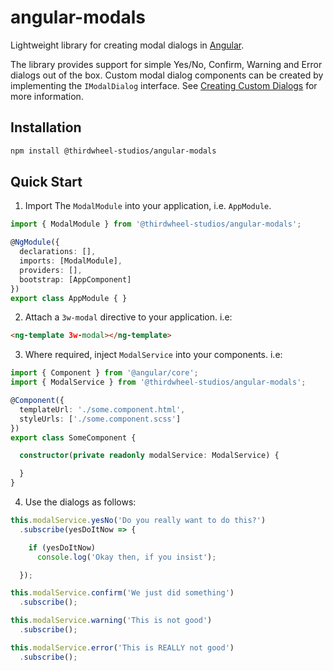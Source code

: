 # angular-modals
Lightweight library for creating modal dialogs in [Angular](https://angular.io/).

The library provides support for simple Yes/No, Confirm, Warning and Error dialogs out of the box. Custom modal dialog components can be created by implementing the `IModalDialog` interface. See [Creating Custom Dialogs](https://github.com/thirdwheelstudios/angular-modals/wiki/Creating-Custom-Dialogs) for more information.

## Installation

```bash
npm install @thirdwheel-studios/angular-modals
```

## Quick Start

1. Import The `ModalModule` into your application, i.e. `AppModule`.

```ts
import { ModalModule } from '@thirdwheel-studios/angular-modals';

@NgModule({
  declarations: [],
  imports: [ModalModule],
  providers: [],
  bootstrap: [AppComponent]
})
export class AppModule { }
```
2. Attach a `3w-modal` directive to your application. i.e:

```html
<ng-template 3w-modal></ng-template>
```

3. Where required, inject `ModalService` into your components. i.e:

```ts
import { Component } from '@angular/core';
import { ModalService } from '@thirdwheel-studios/angular-modals';

@Component({
  templateUrl: './some.component.html',
  styleUrls: ['./some.component.scss']
})
export class SomeComponent {

  constructor(private readonly modalService: ModalService) {

  }
}
```

4. Use the dialogs as follows:

```ts
this.modalService.yesNo('Do you really want to do this?')
  .subscribe(yesDoItNow => {

    if (yesDoItNow)
      console.log('Okay then, if you insist');

  });

this.modalService.confirm('We just did something')
  .subscribe();

this.modalService.warning('This is not good')
  .subscribe();

this.modalService.error('This is REALLY not good')
  .subscribe();
```
